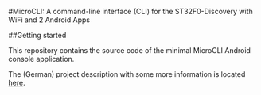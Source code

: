 #MicroCLI: A command-line interface (CLI) for the ST32F0-Discovery with WiFi and 2 Android Apps

##Getting started

This repository contains the source code of the minimal MicroCLI Android console application.

The (German) project description with some more information is located [here](http://www.jann.cc/2012/08/13/microcli_befehlsinterpreter_auf_einem_st32f0_discovery_mit_zugriff_per_wlan.html).
